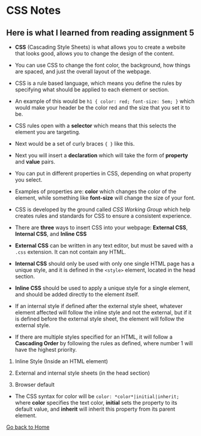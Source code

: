 # CSS Notes

## Here is what I learned from reading assignment 5

* **CSS** (Cascading Style Sheets) is what allows you to create a website that looks good, allows you to change the design of the content.

* You can use CSS to change the font color, the background, how things are spaced, and just the overall layout of the webpage.

* CSS is a rule based language, which means you define the rules by specifying what should be applied to each element or section.

* An example of this would be `h1 { color: red; font-size: 5em; }` which would make your header be the color red and the size that you set it to be.

* CSS rules open with a **selector** which means that this selects the element you are targeting.

* Next would be a set of curly braces `{ }` like this.

* Next you will insert a **declaration** which will take the form of **property** and **value** pairs.

* You can put in different properties in CSS, depending on what property you select.

* Examples of properties are: **color** which changes the color of the element, while something like **font-size** will change the size of your font.

* CSS is developed by the ground called *CSS Working Group* which help creates rules and standards for CSS to ensure a consistent experience.

* There are **three** ways to insert CSS into your webpage: **External CSS**, **Internal CSS**, and **Inline CSS**

* **External CSS** can be written in any text editor, but must be saved with a `.css` extension. It can not contain any HTML.

* **Internal CSS** should only be used with only one single HTML page has a unique style, and it is defined in the `<style>` element, located in the head section.

* **Inline CSS** should be used to apply a unique style for a single element, and should be added directly to the element itself.

* If an internal style if defined after the external style sheet, whatever element affected will follow the inline style and not the external, but if it is defined before the external style sheet, the element will follow the external style.

* If there are multiple styles specified for an HTML, it will follow a **Cascading Order** by following the rules as defined, where number 1 will have the highest priority.

1. Inline Style (Inside an HTML element)

2. External and internal style sheets (in the head section)

3. Browser default

* The CSS syntax for color will be `color: *color*|initial|inherit;` where **color** specifies the text color, **initial** sets the property to its default value, and **inherit** will inherit this property from its parent element.

[Go back to Home](../README.md)